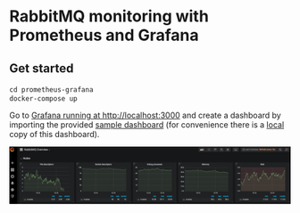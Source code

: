 # RabbitMQ monitoring with Prometheus and Grafana

## Get started

```
cd prometheus-grafana
docker-compose up
```

Go to [Grafana running at http://localhost:3000](http://localhost:3000) and create a dashboard by importing the provided [sample dashboard](https://github.com/rabbitmq/rabbitmq-prometheus/grafana/RabbitMQ-Overview-1555330869614.json) (for convenience there is a [local](grafana/RabbitMQ-Overview-1555330869614.json) copy of this dashboard).

![overview](assets/rabbitmq-overview-dashboard.png)
